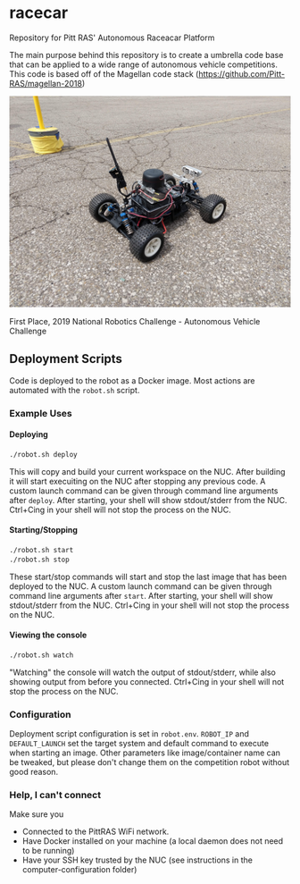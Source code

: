 # racecar

Repository for Pitt RAS' Autonomous Raceacar Platform

The main purpose behind this repository is to create a umbrella code base that can be applied to a wide range of autonomous vehicle competitions. This code is based off of the Magellan code stack (https://github.com/Pitt-RAS/magellan-2018)

![Magellan](https://github.com/Pitt-RAS/magellan-2018/blob/master/resources/magellan.jpg)

First Place, 2019 National Robotics Challenge - Autonomous Vehicle Challenge

## Deployment Scripts

Code is deployed to the robot as a Docker image. Most actions are automated with the `robot.sh` script.

### Example Uses

#### Deploying
```bash
./robot.sh deploy
```

This will copy and build your current workspace on the NUC. After building it will start execuiting on the NUC after stopping any previous code. A custom launch command can be given through command line arguments after `deploy`. After starting, your shell will show stdout/stderr from the NUC. Ctrl+Cing in your shell will not stop the process on the NUC.

#### Starting/Stopping
```bash
./robot.sh start
./robot.sh stop
```

These start/stop commands will start and stop the last image that has been deployed to the NUC. A custom launch command can be given through command line arguments after `start`. After starting, your shell will show stdout/stderr from the NUC. Ctrl+Cing in your shell will not stop the process on the NUC.

#### Viewing the console
```bash
./robot.sh watch
```

"Watching" the console will watch the output of stdout/stderr, while also showing output from before you connected. Ctrl+Cing in your shell will not stop the process on the NUC.

### Configuration
Deployment script configuration is set in `robot.env`. `ROBOT_IP` and `DEFAULT_LAUNCH` set the target system and default command to execute when starting an image. Other parameters like image/container name can be tweaked, but please don't change them on the competition robot without good reason.

### Help, I can't connect

Make sure you

- Connected to the PittRAS WiFi network.
- Have Docker installed on your machine (a local daemon does not need to be running)
- Have your SSH key trusted by the NUC (see instructions in the computer-configuration folder)
